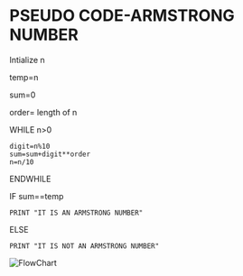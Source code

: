 # __PSEUDO CODE-ARMSTRONG NUMBER__
Intialize n

temp=n

sum=0

order= length of n

WHILE n>0

    digit=n%10
    sum=sum+digit**order
    n=n/10
ENDWHILE

IF sum==temp

    PRINT "IT IS AN ARMSTRONG NUMBER"
ELSE

    PRINT "IT IS NOT AN ARMSTRONG NUMBER"


![FlowChart](https://lh6.googleusercontent.com/A8qFXeSVcbBmyym5RvRHCax3xe9gXn7hqzpWxeeHsDIrkX8Ex8nYFrLahkNaeiJt_49sULVyGrTqUyLB7FNcYvDm5ppGFdi8t7Gdq0VHe5in40Zoig=w1280)
